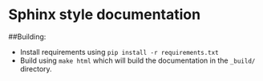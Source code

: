 # Sphinx style documentation

##Building:
- Install requirements using `pip install -r requirements.txt`
- Build using `make html` which will build the documentation in the `_build/` directory.